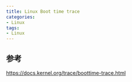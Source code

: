 ```yaml
---
title: Linux Boot time trace
categories: 
- Linux
tags:
- Linux
---
```


## 参考
https://docs.kernel.org/trace/boottime-trace.html
